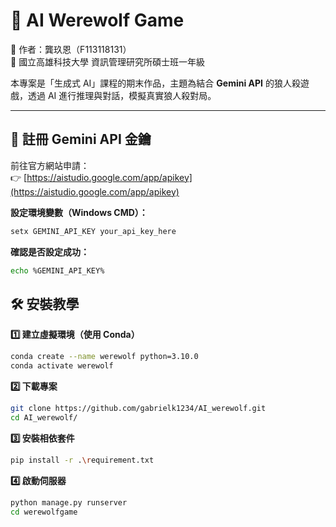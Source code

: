# 🐺 AI Werewolf Game  
👤 作者：龔玖恩（F113118131）  
🏫 國立高雄科技大學 資訊管理研究所碩士班一年級  

本專案是「生成式 AI」課程的期末作品，主題為結合 **Gemini API** 的狼人殺遊戲，透過 AI 進行推理與對話，模擬真實狼人殺對局。

---

## 🔑 註冊 Gemini API 金鑰

前往官方網站申請：  
👉 [https://aistudio.google.com/app/apikey](https://aistudio.google.com/app/apikey)

**設定環境變數（Windows CMD）：**
```bash
setx GEMINI_API_KEY your_api_key_here
```

**確認是否設定成功：**
```bash
echo %GEMINI_API_KEY%
```

## 🛠️ 安裝教學
**1️⃣ 建立虛擬環境（使用 Conda）**
```bash
conda create --name werewolf python=3.10.0
conda activate werewolf
```

**2️⃣ 下載專案**
```bash
git clone https://github.com/gabrielk1234/AI_werewolf.git
cd AI_werewolf/
```

**3️⃣ 安裝相依套件**
```bash
pip install -r .\requirement.txt
```

**4️⃣ 啟動伺服器**
```bash
python manage.py runserver
cd werewolfgame
```
